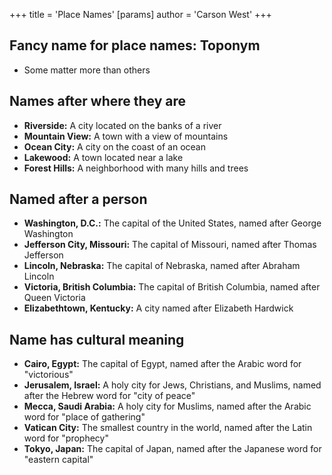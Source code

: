 +++
 title = 'Place Names'
[params]
	author = 'Carson West'
+++
## Fancy name for place names: Toponym
- Some matter more than others
## Names after where they are

- **Riverside:** A city located on the banks of a river
- **Mountain View:** A town with a view of mountains
- **Ocean City:** A city on the coast of an ocean
- **Lakewood:** A town located near a lake
- **Forest Hills:** A neighborhood with many hills and trees

## Named after a person

- **Washington, D.C.:** The capital of the United States, named after George Washington
- **Jefferson City, Missouri:** The capital of Missouri, named after Thomas Jefferson
- **Lincoln, Nebraska:** The capital of Nebraska, named after Abraham Lincoln
- **Victoria, British Columbia:** The capital of British Columbia, named after Queen Victoria
- **Elizabethtown, Kentucky:** A city named after Elizabeth Hardwick

## Name has cultural meaning

- **Cairo, Egypt:** The capital of Egypt, named after the Arabic word for "victorious"
- **Jerusalem, Israel:** A holy city for Jews, Christians, and Muslims, named after the Hebrew word for "city of peace"
- **Mecca, Saudi Arabia:** A holy city for Muslims, named after the Arabic word for "place of gathering"
- **Vatican City:** The smallest country in the world, named after the Latin word for "prophecy"
- **Tokyo, Japan:** The capital of Japan, named after the Japanese word for "eastern capital"